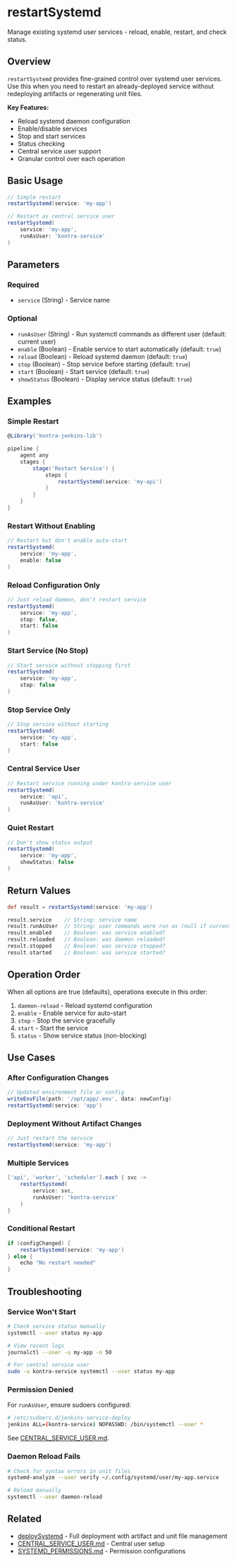 # restartSystemd

Manage existing systemd user services - reload, enable, restart, and check status.

## Overview

`restartSystemd` provides fine-grained control over systemd user services. Use this when you need to restart an already-deployed service without redeploying artifacts or regenerating unit files.

**Key Features:**
- Reload systemd daemon configuration
- Enable/disable services
- Stop and start services
- Status checking
- Central service user support
- Granular control over each operation

## Basic Usage

```groovy
// Simple restart
restartSystemd(service: 'my-app')

// Restart as central service user
restartSystemd(
    service: 'my-app',
    runAsUser: 'kontra-service'
)
```

## Parameters

### Required

- `service` (String) - Service name

### Optional

- `runAsUser` (String) - Run systemctl commands as different user (default: current user)
- `enable` (Boolean) - Enable service to start automatically (default: `true`)
- `reload` (Boolean) - Reload systemd daemon (default: `true`)
- `stop` (Boolean) - Stop service before starting (default: `true`)
- `start` (Boolean) - Start service (default: `true`)
- `showStatus` (Boolean) - Display service status (default: `true`)

## Examples

### Simple Restart

```groovy
@Library('kontra-jenkins-lib')

pipeline {
    agent any
    stages {
        stage('Restart Service') {
            steps {
                restartSystemd(service: 'my-api')
            }
        }
    }
}
```

### Restart Without Enabling

```groovy
// Restart but don't enable auto-start
restartSystemd(
    service: 'my-app',
    enable: false
)
```

### Reload Configuration Only

```groovy
// Just reload daemon, don't restart service
restartSystemd(
    service: 'my-app',
    stop: false,
    start: false
)
```

### Start Service (No Stop)

```groovy
// Start service without stopping first
restartSystemd(
    service: 'my-app',
    stop: false
)
```

### Stop Service Only

```groovy
// Stop service without starting
restartSystemd(
    service: 'my-app',
    start: false
)
```

### Central Service User

```groovy
// Restart service running under kontra-service user
restartSystemd(
    service: 'api',
    runAsUser: 'kontra-service'
)
```

### Quiet Restart

```groovy
// Don't show status output
restartSystemd(
    service: 'my-app',
    showStatus: false
)
```

## Return Values

```groovy
def result = restartSystemd(service: 'my-app')

result.service    // String: service name
result.runAsUser  // String: user commands were run as (null if current user)
result.enabled    // Boolean: was service enabled?
result.reloaded   // Boolean: was daemon reloaded?
result.stopped    // Boolean: was service stopped?
result.started    // Boolean: was service started?
```

## Operation Order

When all options are true (defaults), operations execute in this order:

1. `daemon-reload` - Reload systemd configuration
2. `enable` - Enable service for auto-start
3. `stop` - Stop the service gracefully
4. `start` - Start the service
5. `status` - Show service status (non-blocking)

## Use Cases

### After Configuration Changes

```groovy
// Updated environment file or config
writeEnvFile(path: '/opt/app/.env', data: newConfig)
restartSystemd(service: 'app')
```

### Deployment Without Artifact Changes

```groovy
// Just restart the service
restartSystemd(service: 'my-app')
```

### Multiple Services

```groovy
['api', 'worker', 'scheduler'].each { svc ->
    restartSystemd(
        service: svc,
        runAsUser: 'kontra-service'
    )
}
```

### Conditional Restart

```groovy
if (configChanged) {
    restartSystemd(service: 'my-app')
} else {
    echo "No restart needed"
}
```

## Troubleshooting

### Service Won't Start

```bash
# Check service status manually
systemctl --user status my-app

# View recent logs
journalctl --user -u my-app -n 50

# For central service user
sudo -u kontra-service systemctl --user status my-app
```

### Permission Denied

For `runAsUser`, ensure sudoers configured:

```bash
# /etc/sudoers.d/jenkins-service-deploy
jenkins ALL=(kontra-service) NOPASSWD: /bin/systemctl --user *
```

See [CENTRAL_SERVICE_USER.md](../docs/CENTRAL_SERVICE_USER.md).

### Daemon Reload Fails

```bash
# Check for syntax errors in unit files
systemd-analyze --user verify ~/.config/systemd/user/my-app.service

# Reload manually
systemctl --user daemon-reload
```

## Related

- [deploySystemd](./deploySystemd.md) - Full deployment with artifact and unit file management
- [CENTRAL_SERVICE_USER.md](../docs/CENTRAL_SERVICE_USER.md) - Central user setup
- [SYSTEMD_PERMISSIONS.md](../docs/SYSTEMD_PERMISSIONS.md) - Permission configurations
